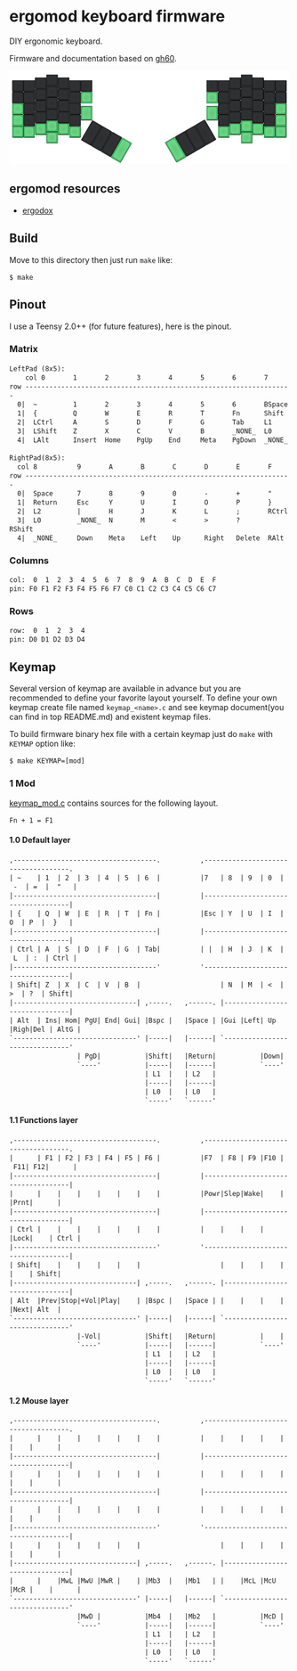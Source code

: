 ergomod keyboard firmware
=========================
DIY ergonomic keyboard.

Firmware and documentation based on [gh60](../gh60).

![Ergomod layout](doc/ergomod_layout.png)

## ergomod resources
- [ergodox](http://ergodox.org/)

## Build
Move to this directory then just run `make` like:

    $ make

## Pinout
I use a Teensy 2.0++ (for future features), here is the pinout.

### Matrix

    LeftPad (8x5):
        col 0       1       2       3       4       5       6       7
    row -------------------------------------------------------------------
      0|  ~         1       2       3       4       5       6       BSpace
      1|  {         Q       W       E       R       T       Fn      Shift
      2|  LCtrl     A       S       D       F       G       Tab     L1
      3|  LShift    Z       X       C       V       B       _NONE_  L0
      4|  LAlt      Insert  Home    PgUp    End     Meta    PgDown  _NONE_

    RightPad(8x5):
      col 8          9       A       B       C       D       E       F
    row -------------------------------------------------------------------
      0|  Space      7       8       9       0       -       +       "
      1|  Return     Esc     Y       U       I       O       P       }
      2|  L2         |       H       J       K       L       ;       RCtrl
      3|  L0         _NONE_  N       M       <       >       ?       RShift
      4|  _NONE_     Down    Meta    Left    Up      Right   Delete  RAlt

### Columns

    col:  0  1  2  3  4  5  6  7  8  9  A  B  C  D  E  F
    pin: F0 F1 F2 F3 F4 F5 F6 F7 C0 C1 C2 C3 C4 C5 C6 C7

### Rows

    row:  0  1  2  3  4
    pin: D0 D1 D2 D3 D4

## Keymap
Several version of keymap are available in advance but you are recommended to define your favorite layout yourself. To define your own keymap create file named `keymap_<name>.c` and see keymap document(you can find in top README.md) and existent keymap files.

To build firmware binary hex file with a certain keymap just do `make` with `KEYMAP` option like:

    $ make KEYMAP=[mod]



### 1  Mod
[keymap_mod.c](keymap_mod.c) contains sources for the following layout.

    Fn + 1 = F1

#### 1.0 Default layer
    ,------------------------------------.          ,------------------------------------.
    | ~    | 1  | 2  | 3  | 4  | 5  | 6  |          |7   | 8  | 9  | 0  | -  | =  |  "   |
    |------------------------------------|          |------------------------------------|
    | {    | Q  | W  | E  | R  | T  | Fn |          |Esc | Y  | U  | I  | O  | P  |  }   |
    |------------------------------------|          |------------------------------------|
    | Ctrl | A  | S  | D  | F  | G  | Tab|          | |  | H  | J  | K  | L  | :  | Ctrl |
    |------------------------------------'          '------------------------------------|
    | Shift| Z  | X  | C  | V  | B  |                    | N  | M  | <  | >  | ?  | Shift|
    |-------------------------------| ,-----.   ,------. |-------------------------------|
    | Alt  | Ins| Hom| PgU| End| Gui| |Bspc |   |Space | |Gui |Left| Up |Righ|Del | AltG |
    `-------------------------------' |-----|   |------| `-------------------------------'
                     | PgD|           |Shift|   |Return|           |Down|
                     `----'           |-----|   |------|           `----'
                                      | L1  |   | L2   |
                                      |-----|   |------|
                                      | L0  |   | L0   |
                                      `-----'   `------'

#### 1.1 Functions layer
    ,------------------------------------.          ,------------------------------------.
    |      | F1 | F2 | F3 | F4 | F5 | F6 |          |F7  | F8 | F9 |F10 | F11| F12|      |
    |------------------------------------|          |------------------------------------|
    |      |    |    |    |    |    |    |          |Powr|Slep|Wake|    |    |Prnt|      |
    |------------------------------------|          |------------------------------------|
    | Ctrl |    |    |    |    |    |    |          |    |    |    |    |Lock|    | Ctrl |
    |------------------------------------'          '------------------------------------|
    | Shift|    |    |    |    |    |                    |    |    |    |    |    | Shift|
    |-------------------------------| ,-----.   ,------. |-------------------------------|
    | Alt  |Prev|Stop|+Vol|Play|    | |Bspc |   |Space | |    |    |    |    |Next| Alt  |
    `-------------------------------' |-----|   |------| `-------------------------------'
                     |-Vol|           |Shift|   |Return|           |    |
                     `----'           |-----|   |------|           `----'
                                      | L1  |   | L2   |
                                      |-----|   |------|
                                      | L0  |   | L0   |
                                      `-----'   `------'

#### 1.2 Mouse layer

    ,------------------------------------.          ,------------------------------------.
    |      |    |    |    |    |    |    |          |    |    |    |    |    |    |      |
    |------------------------------------|          |------------------------------------|
    |      |    |    |    |    |    |    |          |    |    |    |    |    |    |      |
    |------------------------------------|          |------------------------------------|
    |      |    |    |    |    |    |    |          |    |    |    |    |    |    |      |
    |------------------------------------'          '------------------------------------|
    |      |    |    |    |    |    |                    |    |    |    |    |    |      |
    |-------------------------------| ,-----.   ,------. |-------------------------------|
    |      |    |MwL |MwU |MwR |    | |Mb3  |   |Mb1   | |    |McL |McU |McR |    |      |
    `-------------------------------' |-----|   |------| `-------------------------------'
                     |MwD |           |Mb4  |   |Mb2   |           |McD |
                     `----'           |-----|   |------|           `----'
                                      | L1  |   | L2   |
                                      |-----|   |------|
                                      | L0  |   | L0   |
                                      `-----'   `------'
